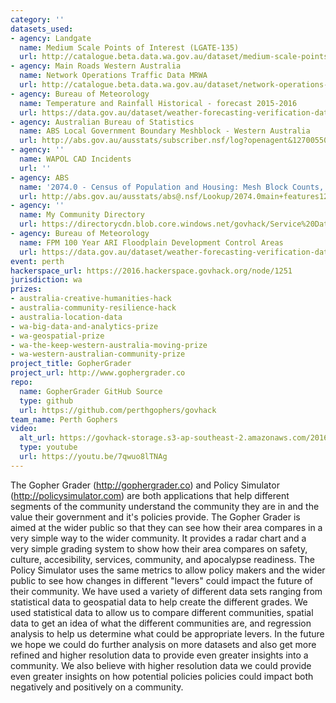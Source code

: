 ```yaml
---
category: ''
datasets_used:
- agency: Landgate
  name: Medium Scale Points of Interest (LGATE-135)
  url: http://catalogue.beta.data.wa.gov.au/dataset/medium-scale-points-of-interest-lgate-135
- agency: Main Roads Western Australia
  name: Network Operations Traffic Data MRWA
  url: http://catalogue.beta.data.wa.gov.au/dataset/network-operations-traffic-data-mrwa
- agency: Bureau of Meteorology
  name: Temperature and Rainfall Historical - forecast 2015-2016
  url: https://data.gov.au/dataset/weather-forecasting-verification-data-2015-05-to-2016-04/resource/16083945-3309-4c8a-9b64-49971be15878
- agency: Australian Bureau of Statistics
  name: ABS Local Government Boundary Meshblock - Western Australia
  url: http://abs.gov.au/ausstats/subscriber.nsf/log?openagent&1270055001_mb_2011_wa_shape.zip&1270.0.55.001&Data%20Cubes&E1F9D7EA5D7FE609CA257801000CD692&0&July%202011&23.12.2010&Latest
- agency: ''
  name: WAPOL CAD Incidents
  url: ''
- agency: ABS
  name: '2074.0 - Census of Population and Housing: Mesh Block Counts, 2011'
  url: http://abs.gov.au/ausstats/abs@.nsf/Lookup/2074.0main+features12011
- agency: ''
  name: My Community Directory
  url: https://directorycdn.blob.core.windows.net/govhack/Service%20Data%20GovHack%20WA%202016.xlsx
- agency: Bureau of Meteorology
  name: FPM 100 Year ARI Floodplain Development Control Areas
  url: https://data.gov.au/dataset/weather-forecasting-verification-data-2015-05-to-2016-04/resource/16083945-3309-4c8a-9b64-49971be15878
event: perth
hackerspace_url: https://2016.hackerspace.govhack.org/node/1251
jurisdiction: wa
prizes:
- australia-creative-humanities-hack
- australia-community-resilience-hack
- australia-location-data
- wa-big-data-and-analytics-prize
- wa-geospatial-prize
- wa-the-keep-western-australia-moving-prize
- wa-western-australian-community-prize
project_title: GopherGrader
project_url: http://www.gophergrader.co
repo:
  name: GopherGrader GitHub Source
  type: github
  url: https://github.com/perthgophers/govhack
team_name: Perth Gophers
video:
  alt_url: https://govhack-storage.s3-ap-southeast-2.amazonaws.com/2016/Presentation1.mp4
  type: youtube
  url: https://youtu.be/7qwuo8lTNAg
---
```


The Gopher Grader (http://gophergrader.co) and Policy Simulator (http://policysimulator.com) are both applications that help different segments of the community understand the community they are in and the value their government and it's policies provide.
The Gopher Grader is aimed at the wider public so that they can see how their area compares in a very simple way to the wider community. It provides a radar chart and a very simple grading system to show how their area compares on safety, culture, accesibility, services, community, and apocalypse readiness.
The Policy Simulator uses the same metrics to allow policy makers and the wider public to see how changes in different "levers" could impact the future of their community.
We have used a variety of different data sets ranging from statistical data to geospatial data to help create the different grades. We used statistical data to allow us to compare different communities, spatial data to get an idea of what the different communities are, and regression analysis to help us determine what could be appropriate levers.
In the future we hope we could do further analysis on more datasets and also get more refined and higher resolution data to provide even greater insights into a community. We also believe with higher resolution data we could provide even greater insights on how potential policies policies could impact both negatively and positively on a community.
